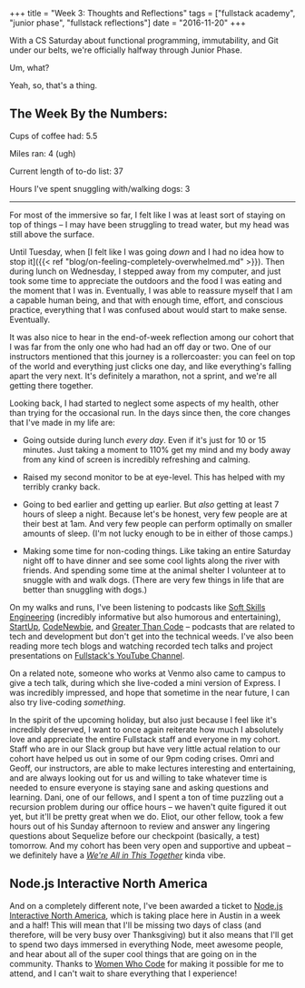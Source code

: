 +++
title = "Week 3: Thoughts and Reflections"
tags = ["fullstack academy", "junior phase", "fullstack reflections"]
date = "2016-11-20"
+++

With a CS Saturday about functional programming, immutability, and Git under our belts, we're officially halfway through Junior Phase.

Um, what?

Yeah, so, that's a thing.

## The Week By the Numbers:

Cups of coffee had: 5.5

Miles ran: 4 (ugh)

Current length of to-do list: 37

Hours I've spent snuggling with/walking dogs: 3

---

For most of the immersive so far, I felt like I was at least sort of staying on top of things – I may have been struggling to tread water, but my head was still above the surface.

Until Tuesday, when [I felt like I was going *down* and I had no idea how to stop it]({{< ref "blog/on-feeling-completely-overwhelmed.md" >}}). Then during lunch on Wednesday, I stepped away from my computer, and just took some time to appreciate the outdoors and the food I was eating and the moment that I was in. Eventually, I was able to reassure myself that I am a capable human being, and that with enough time, effort, and conscious practice, everything that I was confused about would start to make sense. Eventually.

It was also nice to hear in the end-of-week reflection among our cohort that I was far from the only one who had had an off day or two. One of our instructors mentioned that this journey is a rollercoaster: you can feel on top of the world and everything just clicks one day, and like everything's falling apart the very next. It's definitely a marathon, not a sprint, and we're all getting there together.

Looking back, I had started to neglect some aspects of my health, other than trying for the occasional run. In the days since then, the core changes that I've made in my life are:

* Going outside during lunch *every day*. Even if it's just for 10 or 15 minutes. Just taking a moment to 110% get my mind and my body away from any kind of screen is incredibly refreshing and calming.

* Raised my second monitor to be at eye-level. This has helped with my terribly cranky back.

* Going to bed earlier and getting up earlier. But *also* getting at least 7 hours of sleep a night. Because let's be honest, very few people are at their best at 1am. And very few people can perform optimally on smaller amounts of sleep. (I'm not lucky enough to be in either of those camps.)

* Making some time for non-coding things. Like taking an entire Saturday night off to have dinner and see some cool lights along the river with friends. And spending some time at the animal shelter I volunteer at to snuggle with and walk dogs. (There are very few things in life that are better than snuggling with dogs.)

On my walks and runs, I've been listening to podcasts like [Soft Skills Engineering](https://softskills.audio) (incredibly informative but also humorous and entertaining), [StartUp](https://gimletmedia.com/show/startup), [CodeNewbie](http://www.codenewbie.org), and [Greater Than Code](http://www.greaterthancode.com) – podcasts that are related to tech and development but don't get into the technical weeds. I've also been reading more tech blogs and watching recorded tech talks and project presentations on [Fullstack's YouTube Channel](https://www.youtube.com/fullstackacademy).

On a related note, someone who works at Venmo also came to campus to give a tech talk, during which she live-coded a mini version of Express. I was incredibly impressed, and hope that sometime in the near future, I can also try live-coding *something*.

In the spirit of the upcoming holiday, but also just because I feel like it's incredibly deserved, I want to once again reiterate how much I absolutely love and appreciate the entire Fullstack staff and everyone in my cohort. Staff who are in our Slack group but have very little actual relation to our cohort have helped us out in some of our 9pm coding crises. Omri and Geoff, our instructors, are able to make lectures interesting and entertaining, and are always looking out for us and willing to take whatever time is needed to ensure everyone is staying sane and asking questions and learning. Dani, one of our fellows, and I spent a ton of time puzzling out a recursion problem during our office hours – we haven't quite figured it out yet, but it'll be pretty great when we do. Eliot, our other fellow, took a few hours out of his Sunday afternoon to review and answer any lingering questions about Sequelize before our checkpoint (basically, a test) tomorrow. And my cohort has been very open and supportive and upbeat – we definitely have a [*We're All in This Together*](https://www.youtube.com/watch?v=iFu8Z-cV0Xk) kinda vibe.

## Node.js Interactive North America

And on a completely different note, I've been awarded a ticket to [Node.js Interactive North America](http://events.linuxfoundation.org/events/node-interactive), which is taking place here in Austin in a week and a half! This will mean that I'll be missing two days of class (and therefore, will be very busy over Thanksgiving) but it also means that I'll get to spend two days immersed in everything Node, meet awesome people, and hear about all of the super cool things that are going on in the community. Thanks to [Women Who Code](https://www.womenwhocode.com/) for making it possible for me to attend, and I can't wait to share everything that I experience!
